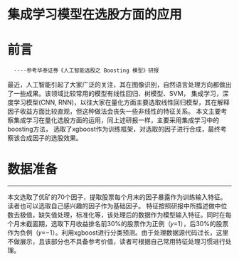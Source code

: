 # 集成学习模型在选股方面的应用
# **前言**
      ----参考华泰证券《人工智能选股之 Boosting 模型》研报
最近，人工智能引起了大家广泛的关注，其在图像识别，自然语言处理方向都做出了一些成果。该领域比较常用的模型有线性回归、树模型、SVM， 集成学习，深度学习模型(CNN, RNN)，以往大家在量化方面主要选取线性回归模型，其在解释因子收益方面比较直观，但这种做法会丧失一些非线性的特征关系。
本文主要考察集成学习在量化选股方面的运用，同上述研报一样，主要采用集成学习中的boosting方法， 选取了xgboost作为训练框架，对选取的因子进行合成，最终考察该合成因子的选股效果。

# **数据准备**
--------
本文选取了优矿的70个因子，提取股票每个月末的因子暴露作为训练输入特征。读者也可以选取自己感兴趣的因子作为基础因子。
特征按照研报中所描述做中位数去极值，缺失值处理，标准化等，该处理后的数据作为模型输入特征。同时在每个月末截面期，选取下月收益排名前30%的股票作为正例（𝑦=1），后30%的股票作为负例（𝑦=−1）。利用xgboost进行分类预测。由于处理数据源代码过长，这里不做展示，且该部分也不具备参考价值，读者可根据自己常用特征处理习惯进行处理。
